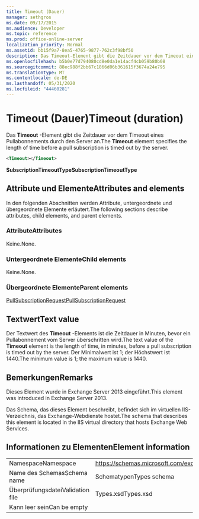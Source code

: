 ```yaml
---
title: Timeout (Dauer)
manager: sethgros
ms.date: 09/17/2015
ms.audience: Developer
ms.topic: reference
ms.prod: office-online-server
localization_priority: Normal
ms.assetid: bb15f9a7-8ea5-4765-9877-762c3f98bf50
description: Das Timeout-Element gibt die Zeitdauer vor dem Timeout eines Pullabonnements durch den Server an.
ms.openlocfilehash: b5b0e77d794080cd8e0da1e14acf4cb059b80b08
ms.sourcegitcommit: 88ec988f2bb67c1866d06b361615f3674a24e795
ms.translationtype: MT
ms.contentlocale: de-DE
ms.lasthandoff: 05/31/2020
ms.locfileid: "44460281"
---
```

# <a name="timeout-duration"></a><span data-ttu-id="0c909-103">Timeout (Dauer)</span><span class="sxs-lookup"><span data-stu-id="0c909-103">Timeout (duration)</span></span>

<span data-ttu-id="0c909-104">Das **Timeout** -Element gibt die Zeitdauer vor dem Timeout eines Pullabonnements durch den Server an.</span><span class="sxs-lookup"><span data-stu-id="0c909-104">The **Timeout** element specifies the length of time before a pull subscription is timed out by the server.</span></span> 
  
```XML
<Timeout></Timeout>
```

 <span data-ttu-id="0c909-105">**SubscriptionTimeoutType**</span><span class="sxs-lookup"><span data-stu-id="0c909-105">**SubscriptionTimeoutType**</span></span>
## <a name="attributes-and-elements"></a><span data-ttu-id="0c909-106">Attribute und Elemente</span><span class="sxs-lookup"><span data-stu-id="0c909-106">Attributes and elements</span></span>

<span data-ttu-id="0c909-107">In den folgenden Abschnitten werden Attribute, untergeordnete und übergeordnete Elemente erläutert.</span><span class="sxs-lookup"><span data-stu-id="0c909-107">The following sections describe attributes, child elements, and parent elements.</span></span>
  
### <a name="attributes"></a><span data-ttu-id="0c909-108">Attribute</span><span class="sxs-lookup"><span data-stu-id="0c909-108">Attributes</span></span>

<span data-ttu-id="0c909-109">Keine.</span><span class="sxs-lookup"><span data-stu-id="0c909-109">None.</span></span>
  
### <a name="child-elements"></a><span data-ttu-id="0c909-110">Untergeordnete Elemente</span><span class="sxs-lookup"><span data-stu-id="0c909-110">Child elements</span></span>

<span data-ttu-id="0c909-111">Keine.</span><span class="sxs-lookup"><span data-stu-id="0c909-111">None.</span></span>
  
### <a name="parent-elements"></a><span data-ttu-id="0c909-112">Übergeordnete Elemente</span><span class="sxs-lookup"><span data-stu-id="0c909-112">Parent elements</span></span>

[<span data-ttu-id="0c909-113">PullSubscriptionRequest</span><span class="sxs-lookup"><span data-stu-id="0c909-113">PullSubscriptionRequest</span></span>](pullsubscriptionrequest.md)
  
## <a name="text-value"></a><span data-ttu-id="0c909-114">Textwert</span><span class="sxs-lookup"><span data-stu-id="0c909-114">Text value</span></span>

<span data-ttu-id="0c909-115">Der Textwert des **Timeout** -Elements ist die Zeitdauer in Minuten, bevor ein Pullabonnement vom Server überschritten wird.</span><span class="sxs-lookup"><span data-stu-id="0c909-115">The text value of the **Timeout** element is the length of time, in minutes, before a pull subscription is timed out by the server.</span></span> <span data-ttu-id="0c909-116">Der Minimalwert ist 1; der Höchstwert ist 1440.</span><span class="sxs-lookup"><span data-stu-id="0c909-116">The minimum value is 1; the maximum value is 1440.</span></span> 
  
## <a name="remarks"></a><span data-ttu-id="0c909-117">Bemerkungen</span><span class="sxs-lookup"><span data-stu-id="0c909-117">Remarks</span></span>

<span data-ttu-id="0c909-118">Dieses Element wurde in Exchange Server 2013 eingeführt.</span><span class="sxs-lookup"><span data-stu-id="0c909-118">This element was introduced in Exchange Server 2013.</span></span>
  
<span data-ttu-id="0c909-119">Das Schema, das dieses Element beschreibt, befindet sich im virtuellen IIS-Verzeichnis, das Exchange-Webdienste hostet.</span><span class="sxs-lookup"><span data-stu-id="0c909-119">The schema that describes this element is located in the IIS virtual directory that hosts Exchange Web Services.</span></span>
  
## <a name="element-information"></a><span data-ttu-id="0c909-120">Informationen zu Elementen</span><span class="sxs-lookup"><span data-stu-id="0c909-120">Element information</span></span>

|||
|:-----|:-----|
|<span data-ttu-id="0c909-121">Namespace</span><span class="sxs-lookup"><span data-stu-id="0c909-121">Namespace</span></span>  <br/> |https://schemas.microsoft.com/exchange/services/2006/types  <br/> |
|<span data-ttu-id="0c909-122">Name des Schemas</span><span class="sxs-lookup"><span data-stu-id="0c909-122">Schema name</span></span>  <br/> |<span data-ttu-id="0c909-123">Schematypen</span><span class="sxs-lookup"><span data-stu-id="0c909-123">Types schema</span></span>  <br/> |
|<span data-ttu-id="0c909-124">Überprüfungsdatei</span><span class="sxs-lookup"><span data-stu-id="0c909-124">Validation file</span></span>  <br/> |<span data-ttu-id="0c909-125">Types.xsd</span><span class="sxs-lookup"><span data-stu-id="0c909-125">Types.xsd</span></span>  <br/> |
|<span data-ttu-id="0c909-126">Kann leer sein</span><span class="sxs-lookup"><span data-stu-id="0c909-126">Can be empty</span></span>  <br/> ||
   

